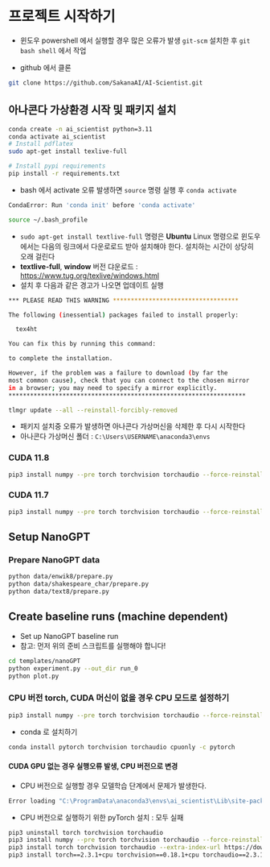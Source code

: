 # 프로젝트 시작하기

- 윈도우 powershell 에서 실행할 경우 많은 오류가 발생 `git-scm` 설치한 후 `git bash shell` 에서 작업

- github 에서 클론

```bash
git clone https://github.com/SakanaAI/AI-Scientist.git
```

## 아나콘다 가상환경 시작 및 패키지 설치

```bash
conda create -n ai_scientist python=3.11
conda activate ai_scientist
# Install pdflatex
sudo apt-get install texlive-full

# Install pypi requirements
pip install -r requirements.txt
```

- bash 에서 activate 오류 발생하면 `source` 명령 실행 후 `conda activate`

```bash
CondaError: Run 'conda init' before 'conda activate'
```

```bash
source ~/.bash_profile
```

- `sudo apt-get install textlive-full` 명령은 **Ubuntu** Linux 명령으로 윈도우에서는 다음의 링크에서 다운로로드 받아 설치해야 한다. 설치하는 시간이 상당히 오래 걸린다
- **textlive-full**, **window** 버전 댜운로드 : https://www.tug.org/texlive/windows.html
- 설치 후 다음과 같은 경고가 나오면 업데이트 실행

```bash
*** PLEASE READ THIS WARNING ***********************************

The following (inessential) packages failed to install properly:

  tex4ht

You can fix this by running this command:

to complete the installation.

However, if the problem was a failure to download (by far the
most common cause), check that you can connect to the chosen mirror
in a browser; you may need to specify a mirror explicitly.
******************************************************************
```

```bash
tlmgr update --all --reinstall-forcibly-removed
```

- 패키지 설치중 오류가 발생하면 아나콘다 가상머신을 삭제한 후 다시 시작한다
- 아나콘다 가상머신 폴더 : `C:\Users\USERNAME\anaconda3\envs`

### CUDA 11.8

```bash
pip3 install numpy --pre torch torchvision torchaudio --force-reinstall --index-url https://download.pytorch.org/whl/nightly/cu118
```

### CUDA 11.7

```bash
pip3 install numpy --pre torch torchvision torchaudio --force-reinstall --index-url https://download.pytorch.org/whl/nightly/cu117
```

## Setup NanoGPT

### Prepare NanoGPT data

```bash
python data/enwik8/prepare.py
python data/shakespeare_char/prepare.py
python data/text8/prepare.py
```

## Create baseline runs (machine dependent)

- Set up NanoGPT baseline run
- 참고: 먼저 위의 준비 스크립트를 실행해야 합니다!

```bash
cd templates/nanoGPT
python experiment.py --out_dir run_0
python plot.py
```

### CPU 버전 torch, CUDA 머신이 없을 경우 CPU 모드로 설정하기

```bash
pip3 install numpy --pre torch torchvision torchaudio --force-reinstall --index-url https://download.pytorch.org/whl/nightly/cpu
```

- conda 로 설치하기

```bash
conda install pytorch torchvision torchaudio cpuonly -c pytorch
```

#### CUDA GPU 없는 경우 실행오류 발생, CPU 버전으로 변경

- CPU 버전으로 실행할 경우 모델학습 단계에서 문제가 발생한다.

```bash
Error loading "C:\ProgramData\anaconda3\envs\ai_scientist\Lib\site-packages\torch\lib\fbgemm.dll
```

- CPU 버전으로 실행하기 위한 pyTorch 설치 : 모두 실패

```bash
pip3 uninstall torch torchvision torchaudio
pip3 install numpy --pre torch torchvision torchaudio --force-reinstall --index-url https://download.pytorch.org/whl/nightly/cpu
pip3 install torch torchvision torchaudio --extra-index-url https://download.pytorch.org/whl/cpu
pip3 install torch==2.3.1+cpu torchvision==0.18.1+cpu torchaudio==2.3.1+cpu -f https://download.pytorch.org/whl/torch_stable.html
```
